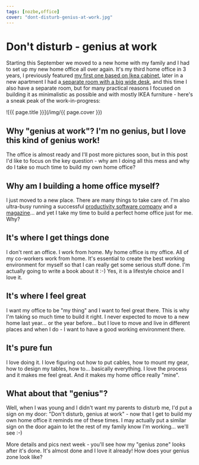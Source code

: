 ```yaml
---
tags: [nozbe,office]
cover: "dont-disturb-genius-at-work.jpg"
---
```


# Don't disturb - genius at work


Starting this September we moved to a new home with my family and I had to set up my new home office all over again. It's my third home office in 3 years, I previously featured [my first one based on Ikea cabinet](http://michaelnozbe.com/declutter-your-desk-why-i-love-my-clutter-fre), later in a new apartment I had a[ separate room with a big wide desk](http://michaelnozbe.com/christmas-cleaning-clutter-free-productive-ho), and this time I also have a separate room, but for many practical reasons I focused on building it as minimalistic as possible and with mostly IKEA furniture - here's a sneak peak of the work-in-progress:

<!--More-->

![{{ page.title }}](/img/{{ page.cover }})

## Why "genius at work"? I'm no genius, but I love this kind of genius work!

The office is almost ready and I'll post more pictures soon, but in this post I'd like to focus on the key question - why am I doing all this mess and why do I take so much time to build my own home office?

## Why am I building a home office myself?

I just moved to a new place. There are many things to take care of. I'm also ultra-busy running a successful [productivity software company][n] and a [magazine](/magazine/)... and yet I take my time to build a perfect home office just for me. Why?

## It's where I get things done

I don't rent an office. I work from home. My home office is my office. All of my co-workers work from home. It's essential to create the best working environment for myself so that I can really get some serious stuff done. I'm actually going to write a book about it :-) Yes, it is a lifestyle choice and I love it.

## It's where I feel great

I want my office to be "my thing" and I want to feel great there. This is why I'm taking so much time to build it right. I never expected to move to a new home last year... or the year before... but I love to move and live in different places and when I do - I want to have a good working environment there.

## It's pure fun

I love doing it. I love figuring out how to put cables, how to mount my gear, how to design my tables, how to... basically everything. I love the process and it makes me feel great. And it makes my home office really "mine".

## What about that "genius"?

Well, when I was young and I didn't want my parents to disturb me, I'd put a sign on my door: "Don't disturb, genius at work" - now that I get to build my own home office it reminds me of these times. I may actually put a similar sign on the door again to let the rest of my family know I'm working... we'll see :-)

More details and pics next week - you'll see how my "genius zone" looks after it's done. It's almost done and I love it already! How does your genius zone look like?



[n]: https://michael.gratis/nozbe